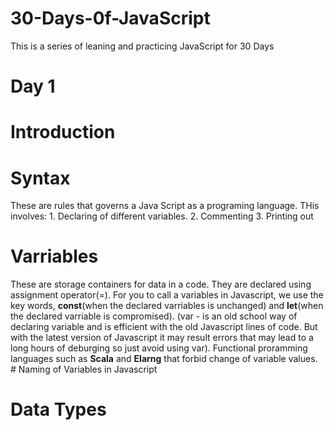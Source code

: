 # 30-Days-0f-JavaScript
This is a series of leaning and practicing JavaScript for 30 Days
# Day 1
  # Introduction
  
   # Syntax
  These are rules that governs a Java Script as a programing language. THis involves:
    1. Declaring of different variables.
    2. Commenting
    3. Printing out
  # Varriables
  These are storage containers for data in a code.  They are declared using assignment operator(=). For you to call a variables in Javascript, we use the key words, **const**(when the declared varriables is unchanged) and **let**(when the declared varriable is compromised). (var -  is an old school way of declaring variable and is efficient with the old Javascript lines of code. But with the latest version of Javascript it may result errors that may lead to a long hours of deburging so just avoid using var).
  Functional proramming languages such as **Scala** and **Elarng** that forbid change of variable values.
      # Naming of Variables in Javascript
      
  # Data Types
